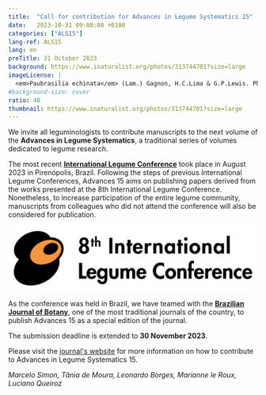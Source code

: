 ```yaml
---
title:  "Call for contribution for Advances in Legume Systematics 15"
date:   2023-10-31 09:00:00 +0100
categories: ["ALS15"]
lang-ref: ALS15
lang: en
preTitle: 31 October 2023
background: https://www.inaturalist.org/photos/313744701?size=large
imageLicense: |
  <em>Paubrasilia echinata</em> (Lam.) Gagnon, H.C.Lima & G.P.Lewis. Photo by mavc via [iNaturalist](https://www.inaturalist.org/observations/180145305)
#background-size: cover
ratio: 40
thumbnail: https://www.inaturalist.org/photos/313744701?size=large
---
```


We invite all leguminologists to contribute manuscripts to the next volume of the **Advances in Legume Systematics**, a traditional series of volumes dedicated to legume research.  

The most recent [**International Legume Conference**](https://www.8ilc.com/) took place in August 2023 in Pirenópolis, Brazil. Following the steps of previous International Legume Conferences, Advances 15 aims on publishing papers derived from the works presented at the 8th International Legume Conference. Nonetheless, to increase participation of the entire legume community, manuscripts from colleagues who did not attend the conference will also be considered for publication.  

![](/assets/images/8ILC_logo_full_short.jpg)

As the conference was held in Brazil, we have teamed with the [**Brazilian Journal of Botany**](https://www.springer.com/journal/40415), one of the most traditional journals of the country, to publish Advances 15 as a special edition of the journal.  

The submission deadline is extended to **30 November 2023**.  

Please visit the [journal's website](https://www.springer.com/journal/40415) for more information on how to contribute to Advances in Legume Systematics 15.  

*Marcelo Simon, Tânia de Moura, Leonardo Borges, Marianne le Roux, Luciano Queiroz*